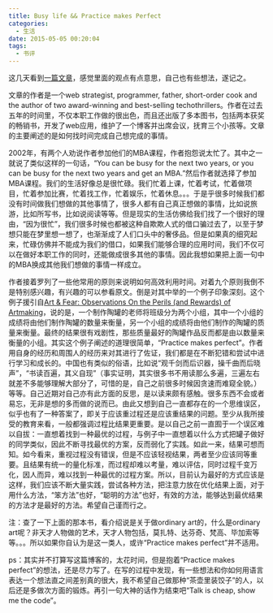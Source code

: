```yaml
---
title: Busy life && Practice makes Perfect
categories:
  - 生活
date: 2015-05-05 00:20:04
tags:
  - 书评
---
```


这几天看到[一篇文章](http://www.feld.com/archives/2014/10/find-time-accomplish-anything.html)，感觉里面的观点有点意思，自己也有些想法，遂记之。

<!-- more -->

文章的作者是一个web strategist, programmer, father, short-order cook and the author of two award-winning and best-selling techothrillers。作者在过去五年的时间里，不仅本职工作做的很出色，而且还出版了多本图书，包括两本获奖的畅销书，开发了web应用，维护了一个博客并出席会议，抚育三个小孩等。文章的主要阐述的是如何找时间完成自己想完成的事情。

2002年，有两个人劝说作者参加他们的MBA课程，作者抱怨说太忙了。其中之一就说了类似这样的一句话，“You can be busy for the next two years, or you can be busy for the next two years and get an MBA.”然后作者就选择了参加MBA课程。我们的生活好像总是很忙碌。我们忙着上课，忙着考试，忙着做项目，忙着参加比赛，忙着找工作，忙着娱乐，忙着休息。。。于是乎很多时候我们都没有时间做我们想做的其他事情了，很多人都有自己真正想做的事情，比如说旅游，比如所写书，比如说阅读等等。但是现实的生活仿佛给我们找了一个很好的理由，“因为很忙”，我们很多时候也都被这种自欺欺人式的借口骗过去了，以至于梦想只能在梦里想一想了，也渐渐成了人们口头中的奢侈品。但是如果真的细究起来，忙碌仿佛并不能成为我们的借口，如果我们能够合理的应用时间，我们不仅可以在做好本职工作的同时，还能做成很多其他的事情。因此我想如果把上面一句中的MBA换成其他我们想做的事情一样成立。

作者接着罗列了一些他常用的原则来说明如何高效利用时间。对着九个原则我倒不是特别感兴趣，有兴趣的可以参看原文。倒是对其中举的一个例子印象深刻。这个例子援引自[Art & Fear: Observations On the Perils (and Rewards) of Artmaking](http://www.amazon.com/Art-Fear-Observations-Rewards-Artmaking/dp/0961454733/)，说的是，一个制作陶罐的老师将班级分为两个小组，其中一个小组的成绩将由他们制作陶罐的数量来衡量，另一个小组的成绩将由他们制作的陶罐的质量来衡量。最终的结果很有戏剧性，那些质量最好的陶罐作品反而都是由以数量来衡量的小组。其实这个例子阐述的道理很简单，“Practice makes perfect”。作者用自身的经历和周围人的经历来对其进行了佐证，我们都是在不断犯错和尝试中进行学习和成长的。中国也有类似的俗语，比如说“观千剑而后识器，操千曲而后晓声”，“书读百遍，其义自现”（事实证明，其实很多书不用读那么多遍，三遍左右就差不多能够理解大部分了，可惜的是，自己之前很多时候因贪速而难窥全貌。）等等。自己近期对自己亦有此方面的反思，是以读来颇有感触。很多东西不会或者易忘，无非是想的多而做的说而已。由此又想到自己一直都存在的一个思维误区，似乎也有了一种答案了，即关于应该重过程还是应该重结果的问题。至少从我所接受的教育来看，一般都强调过程比结果更重要。是以自己之前一直囿于一个误区难以自拔：一直想着找到一种最优的过程，与例子中一直想着以什么方式把罐子做好的同学类似，因此不断寻找最优的方案，反而弱化了实践。如此一来，结果可想而知。如今看来，重视过程没有错误，但是不应该轻视结果，两者至少应该同等重要。且结果有统一的量化标准，而过程却难以考量，难以评估，同时过程千变万化，因人而异，难以找到一种最优的过程方案。所以，目前认为最好的方式应该是这样，我们应该不断大量实践，尝试各种方法，把注意力放在优化结果上面，对于用什么方法，“笨方法”也好，“聪明的方法”也好，有效的方法，能够达到最优结果的方法才是最好的方法。希望自己谨而行之。

注：查了一下上面的那本书，看介绍说是关于做ordinary art的，什么是ordinary art呢？非天才人物做的艺术，天才人物包括，莫扎特、达芬奇、梵高、毕加索等等。。。所以如果你自认为是这一类人，或许“Practice makes perfect”并不适用。

ps：其实并不打算写这篇博客的，太花时间，但是抱着“Practice makes perfect”的想法，还是尽力写了。在写的过程中发现，有一些想法和你如何用语言表达一个想法直之间差别真的很大，我不希望自己做那种“茶壶里装饺子”的人，以后还是多做次方面的锻炼。再引一句大神的话作为结束吧“Talk is cheap, show me the code”。
